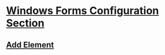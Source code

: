 # [Windows Forms Configuration Section](index.md)
## [Add Element](windows-forms-add-configuration-element.md)
